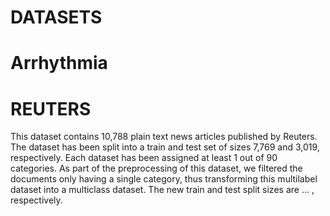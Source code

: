 # DATASETS

# Arrhythmia


# REUTERS

This dataset contains 10,788 plain text news articles published by Reuters. The dataset has been split into a train and test set of sizes 7,769 and 3,019, respectively. 
Each dataset has been assigned at least 1 out of 90 categories. As part of the preprocessing of this dataset, we filtered the documents only having a single category, thus transforming this multilabel dataset into a multiclass dataset. The new train and test split sizes are ... , respectively. 